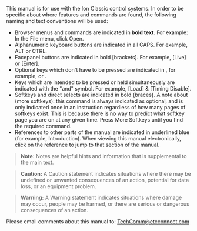 This manual is for use with the Ion Classic control systems. In order to be specific about where features and commands are found, the following naming and text conventions will be used:

- Browser menus and commands are indicated in **bold text**. For example: In the File menu, click Open.
- Alphanumeric keyboard buttons are indicated in all CAPS. For example, ALT or CTRL.
- Facepanel buttons are indicated in bold [brackets]. For example, [Live] or [Enter].
- Optional keys which don't have to be pressed are indicated in <angle brackets>, for example, <Cue> or .
- Keys which are intended to be pressed or held simultaneously are indicated with the "and" symbol. For example, [Load] & [Timing Disable].
- Softkeys and direct selects are indicated in bold {braces}. A note about <More SK> (more softkeys): this command is always indicated as optional, and is only indicated once in an instruction regardless of how many pages of softkeys exist. This is because there is no way to predict what softkey page you are on at any given time. Press More Softkeys until you find the required command.
- References to other parts of the manual are indicated in underlined blue (for example, Introduction). When viewing this manual electronically, click on the reference to jump to that section of the manual.

> **Note:** Notes are helpful hints and information that is supplemental to the main text.

> **Caution:** A Caution statement indicates situations where there may be undefined or unwanted consequences of an action, potential for data loss, or an equipment problem.

> **Warning:** A Warning statement indicates situations where damage may occur, people may be harmed, or there are serious or dangerous consequences of an action.

Please email comments about this manual to: TechComm@etcconnect.com
